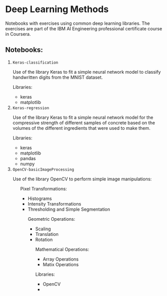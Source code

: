 # Deep Learning Methods

Notebooks with exercises using common deep learning libraries. The exercises are part of the IBM AI Engineering professional certificate course in Coursera.

## Notebooks:

<ol>

<li><code>Keras-classification</code></li>

Use of the library Keras to fit a simple neural network model to classify handwritten digits from the MNIST dataset.

Libraries:

- keras
- matplotlib

<li><code>Keras-regression</code></li>

Use of the library Keras to fit a simple neural network model for the compressive strength of different samples of concrete based on the volumes of the different ingredients that were used to make them.

Libraries:

- keras
- matplotlib
- pandas
- numpy

<li><code>OpenCV-basicImageProcessing</code></li>

Use of the library OpenCV to perform simple image manipulations:

<ul>
Pixel Transformations:

<ul>
<li>Histograms </li>
<li>Intensity Transformations</li>
<li>Thresholding and Simple Segmentation </li>

Geometric Operations:

<ul>
<li>Scaling </li>
<li>Translation </li>
<li>Rotation </li>

Mathematical Operations:

<ul>
<li>Array Operations </li>
<li>Matix Operations </li>

</ul>

Libraries:

- OpenCV
-

</ol>
